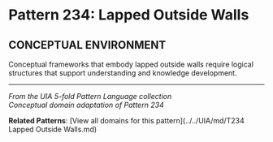 # Pattern 234: Lapped Outside Walls

## CONCEPTUAL ENVIRONMENT

Conceptual frameworks that embody lapped outside walls require logical structures that support understanding and knowledge development.

---

*From the UIA 5-fold Pattern Language collection*  
*Conceptual domain adaptation of Pattern 234*

**Related Patterns**: [View all domains for this pattern](../../UIA/md/T234 Lapped Outside Walls.md)